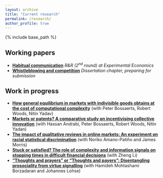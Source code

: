 ```yaml
---
layout: archive
title: "Current research"
permalink: /research/
author_profile: true
---
```


{% include base_path %}

<h2>Working papers</h2>
<ul>
  <li>
    <a href="/research/habits">
        <b>Habitual communication</b></a>
        <i>R&R (2<sup>nd</sup> round) at Experimental Economics</i>
  </li>
  <li>
    <a href="/research/whistleblowing">
        <b>Whistleblowing and competition</b></a>
        <i>Dissertation chapter, preparing for submission</i>
  </li>
</ul>

<h2>Work in progress</h2>
<ul>
    <li>
        <a href="/research/mig">
        <b>How general equilibrium in markets with indivisible goods obtains at the cost of computational complexity</b></a>
        <!-- <i>Draft under preparation</i> -->
        (with Peter Bossaerts, Robert Woods, Nitin Yadav)
    </li>
    <li>
        <a href="/research/kme">
        <b>Markets or patents? A comparative study on incentivising collective innovation</b></a>
        <!-- <i>data collection in progress</i> -->
        (with Hassan Andrabi, Peter Bossaerts, Robert Woods, Nitin Yadan)
    </li>
    <li>
        <a href="/research/fakebnb">
        <b>The impact of qualitative reviews in online markets: An experiment on racial statistical discrimination</b></a>
        <!-- <i>data collection in progress</i> -->
        (with Noriko Amano-Patiño and James Morris)
    </li>
    <li>
        <a href="/research/satisficing">
        <b>Stuck or satisfied? The role of complexity and information signals on stopping times in difficult financial decisions</b></a>
        <!-- <i>grant proposal submitted to British Academy/Leverhulme Small Research Grants</i>  -->
        (with Zheng Li)
    </li>
    <li>
        <a href="/research/donations">
        <b>“Thoughts and prayers” or “Thoughts and payers”: Disentangling prosociality from virtue signalling</b></a>
        <!-- <i>grant proposal submitted to British Academy/Leverhulme Small Research Grants</i>  -->
        (with Hamideh Mohtashami Borzadaran and Johannes Lohse)
    </li>
</ul>